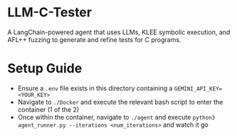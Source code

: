# LLM-C-Tester

A LangChain-powered agent that uses LLMs, KLEE symbolic execution, and AFL++ fuzzing to generate and refine tests for C programs.

# Setup Guide
- Ensure a `.env` file exists in this directory containing a `GEMINI_API_KEY=<YOUR_KEY>`
- Navigate to `./Docker` and execute the relevant bash script to enter the container (1 of the 2)
- Once within the container, navigate to  `./agent` and execute `python3 agent_runner.py --iterations <num_iterations>` and watch it go
